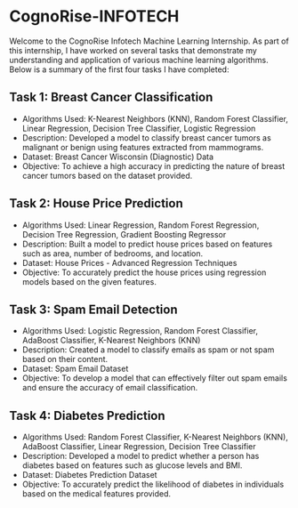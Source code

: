 # CognoRise-INFOTECH

Welcome to the CognoRise Infotech Machine Learning Internship. As part of this internship, I have worked on several tasks that demonstrate my understanding and application of various machine learning algorithms. Below is a summary of the first four tasks I have completed:

## Task 1: Breast Cancer Classification
- Algorithms Used: K-Nearest Neighbors (KNN), Random Forest Classifier, Linear Regression, Decision Tree Classifier, Logistic Regression
- Description: Developed a model to classify breast cancer tumors as malignant or benign using features extracted from mammograms.
- Dataset: Breast Cancer Wisconsin (Diagnostic) Data
- Objective: To achieve a high accuracy in predicting the nature of breast cancer tumors based on the dataset provided.
## Task 2: House Price Prediction
- Algorithms Used: Linear Regression, Random Forest Regression, Decision Tree Regression, Gradient Boosting Regressor
- Description: Built a model to predict house prices based on features such as area, number of bedrooms, and location.
- Dataset: House Prices - Advanced Regression Techniques
- Objective: To accurately predict the house prices using regression models based on the given features.
## Task 3: Spam Email Detection
- Algorithms Used: Logistic Regression, Random Forest Classifier, AdaBoost Classifier, K-Nearest Neighbors (KNN)
- Description: Created a model to classify emails as spam or not spam based on their content.
- Dataset: Spam Email Dataset
- Objective: To develop a model that can effectively filter out spam emails and ensure the accuracy of email classification.
## Task 4: Diabetes Prediction
- Algorithms Used: Random Forest Classifier, K-Nearest Neighbors (KNN), AdaBoost Classifier, Linear Regression, Decision Tree Classifier
- Description: Developed a model to predict whether a person has diabetes based on features such as glucose levels and BMI.
- Dataset: Diabetes Prediction Dataset
- Objective: To accurately predict the likelihood of diabetes in individuals based on the medical features provided.
